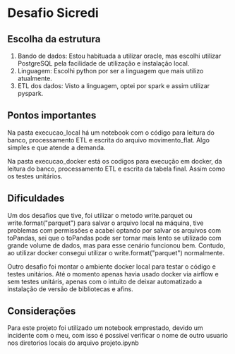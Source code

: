 # Desafio Sicredi

## Escolha da estrutura

1. Bando de dados: Estou habituada a utilizar oracle, mas escolhi utilizar PostgreSQL pela facilidade de utilização e instalação local.
2. Linguagem: Escolhi python por ser a linguagem que mais utilizo atualmente.
3. ETL dos dados: Visto a linguagem, optei por spark e assim utilizar pyspark.

## Pontos importantes
Na pasta execucao_local há um notebook com o código para leitura do banco, processamento ETL e escrita do arquivo movimento_flat. Algo simples e que atende a demanda.

Na pasta execucao_docker está os codigos para execução em docker, da leitura do banco, processamento ETL e escrita da tabela final. Assim como os testes unitários.

## Dificuldades
Um dos desafios que tive, foi utilizar o metodo write.parquet ou write.format("parquet") para salvar o arquivo local na máquina, tive problemas com permissões e acabei optando por salvar os arquivos com toPandas, sei que o toPandas pode ser tornar mais lento se utilizado com grande volume de dados, mas para esse cenário funcionou bem. Contudo, ao utilizar docker consegui utilizar o write.format("parquet") normalmente.

Outro desafio foi montar o ambiente docker local para testar o código e testes unitários. Até o momento apenas havia usado docker via airflow e sem testes unitáris, apenas com o intuito de deixar automatizado a instalação de versão de bibliotecas e afins. 

## Considerações
Para este projeto foi utilizado um notebook emprestado, devido um incidente com o meu, com isso é possivel verificar o nome de outro usuario nos diretorios locais do arquivo projeto.ipynb



